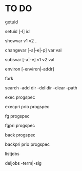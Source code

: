 # TO DO

getuid

setuid [-l] id

showvar v1 v2 ..

changevar [-a|-e|-p] var val

subsvar [-a|-e] v1 v2 val

environ [-environ|-addr]

fork

search
       -add dir
       -del dir
       -clear
       -path

exec progspec

execpri prio progspec

fg progspec

fgpri progspec

back progspec

backpri prio progspec

listjobs

deljobs -term|-sig